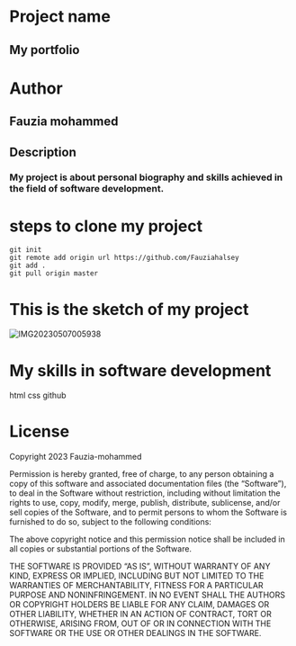 # Project name
## My portfolio
# Author
## Fauzia mohammed
## Description
### My project is about personal biography and skills achieved in the field of software development.
# steps to clone my project
```
git init 
git remote add origin url https://github.com/Fauziahalsey
git add .
git pull origin master
```
# This is the sketch of my project
![IMG20230507005938](https://github.com/Fauziahalsey/Fauzia-mohammed-moringa-project/assets/113023645/8aea327b-11b2-4a92-9c9d-1ab3b8da7ed5)

# My skills in software development

html
css
github 

# License

Copyright 2023 Fauzia-mohammed

Permission is hereby granted, free of charge, to any person obtaining a copy of this software and associated documentation files (the “Software”), to deal in the Software without restriction, including without limitation the rights to use, copy, modify, merge, publish, distribute, sublicense, and/or sell copies of the Software, and to permit persons to whom the Software is furnished to do so, subject to the following conditions:

The above copyright notice and this permission notice shall be included in all copies or substantial portions of the Software.

THE SOFTWARE IS PROVIDED “AS IS”, WITHOUT WARRANTY OF ANY KIND, EXPRESS OR IMPLIED, INCLUDING BUT NOT LIMITED TO THE WARRANTIES OF MERCHANTABILITY, FITNESS FOR A PARTICULAR PURPOSE AND NONINFRINGEMENT. IN NO EVENT SHALL THE AUTHORS OR COPYRIGHT HOLDERS BE LIABLE FOR ANY CLAIM, DAMAGES OR OTHER LIABILITY, WHETHER IN AN ACTION OF CONTRACT, TORT OR OTHERWISE, ARISING FROM, OUT OF OR IN CONNECTION WITH THE SOFTWARE OR THE USE OR OTHER DEALINGS IN THE SOFTWARE.



